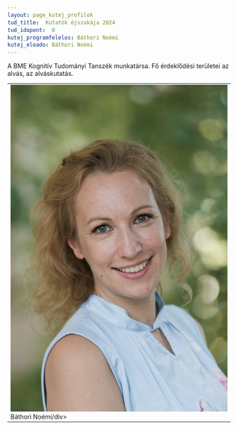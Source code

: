 ```yaml
---
layout: page_kutej_profilok
tud_title:  Kutatók éjszakája 2024
tud_idopont:  0
kutej_programfelelos: Báthori Noémi
kutej_eloado: Báthori Noémi
---
```


A BME Kognitív Tudományi Tanszék munkatársa. Fő érdeklődési területei az alvás, az alváskutatás.


<table class="picture">
<tr>
<td>

<div class="gallery">
    <img src="images/bathori_arc.jpg" max-width="250" max-height="200">
  <div class="desc">Báthori Noémi/div>
</div>

</td>
</tr>
</table>
